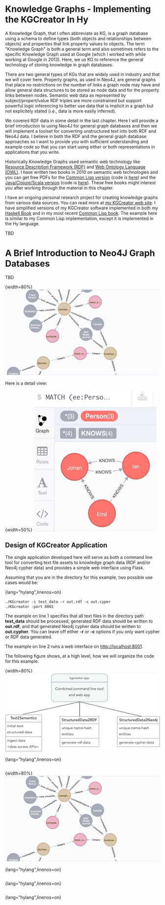 # Knowledge Graphs - Implementing the KGCreator In Hy

A Knowledge Graph, that I often abbreviate as KG, is a graph database using a schema to define types (both objects and relationships between objects) and properties that link property values to objects. The term "Knowledge Graph" is both a general term and also sometimes refers to the specific Knowledge Graph used at Google (which I worked with while working at Google in 2013). Here, we us KG to reference the general technology of storing knowledge in graph databases.

There are two general types of KGs that are widely used in industry and that we will cover here. Property graphs, as used in Neo4J, are general graphs that place no restrictions on the number of links a graph node may have and allow general data structures to be stored as node data and for the property links between nodes. Semantic web data as represented by subject/propert/value RDF triples are more constrained but support powerful logic inferencing to better use data that is implicit in a graph but not explicitely stated (i.e., data is more easily inferred).

We covered RDF data in some detail in the last chapter. Here I will provide a brief introduction to using Neo4J for general graph databases and then we will implement a toolset for converting unstructured text into both RDF and Neo4J data. I believe in both the RDF and the general graph database approaches so I want to provide you with sufficient understanding and example code so that you can start using either or both representations in applications that you write.

Historically Knowledge Graphs used semantic web technology like [Resource Description Framework (RDF)](https://en.wikipedia.org/wiki/Resource_Description_Framework) and [Web Ontology Language (OWL)](https://en.wikipedia.org/wiki/Web_Ontology_Language). I have written two books in 2010 on semantic web technologies and you can get free PDFs for the [Common Lisp version](http://markwatson.com/opencontentdata/book_lisp.pdf) (code is [here](https://github.com/mark-watson/lisp_practical_semantic_web)) and the [Java/Clojure/Scala version](http://markwatson.com/opencontentdata/book_java.pdf) (code is [here](https://github.com/mark-watson/java_practical_semantic_web)). These free books might interest you after working through the material in this chapter.

I have an ongoing personal research project for creating knowledge graphs from various data sources. You can read more at [my KGCreator web site](http://www.kgcreator.com/). I have simplified versions of my KGCreator software implemented in both my [Haskell Book](https://leanpub.com/haskell-cookbook) and in my most recent [Common Lisp book](https://leanpub.com/lovinglisp). The example here is similar to my Common Lisp implementation, except it is implemented in the Hy language.

TBD

# A Brief Introduction to Neo4J Graph Databases

TBD

{width=80%}
![Part of a Knowledge Graph shown in Neo4j web application console](images/neo4j.jpg)

Here is a detail view:


{width=50%}
![Detail of Neo4j console](images/neo4j_ex1.jpg)



## Design of KGCreator Application

The single application developed here will serve as both a command line tool for converting text file assets to knowledge graph data (RDF and/or Neo4j cypher data) and provides a simple web interface using Flask.

Assuming that you are in the directory for this example, two possible use cases would be:

{lang="hylang",linenos=on}
~~~~~~~~
./KGcreator -i test_data -r out.rdf -c out.cyper
./KGcreator -port 8001
~~~~~~~~
The example on line 1 specifies that all text files in the directory path **test_data** should be processed, generated RDF data should be written to **out.rdf**, and that generated Neo4j cypher data should be written to **out.cypher**. You can leave off either **-r** or **-c** options if you only want cypher or RDF data generated.

The example on line 2 runs a web interface on [http://localhost:8001](http://localhost:8001).

The following figure shows, at a high level, how we will organize the code for this example.

{width=80%}
![Main application and three utility classes for KGCreator](images/kg_overview.jpg)


{lang="hylang",linenos=on}
~~~~~~~~

~~~~~~~~




{width=80%}
![Part of a Knowledge Graph shown in Neo4j web application console](images/neo4j.jpg)




{lang="hylang",linenos=on}
~~~~~~~~

~~~~~~~~








{lang="hylang",linenos=on}
~~~~~~~~

~~~~~~~~







{lang="hylang",linenos=on}
~~~~~~~~

~~~~~~~~


